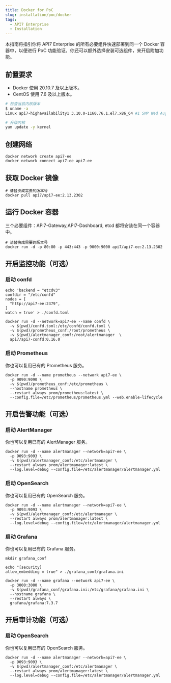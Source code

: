 ```yaml
---
title: Docker for PoC
slug: installation/poc/docker
tags:
  - API7 Enterprise
  - Installation
---
```


本指南将指引你将 API7 Enterprise 的所有必要组件快速部署到同一个 Docker 容器中，以便进行 PoC 功能验证。你还可以额外选择安装可选组件，来开启附加功能。

## 前置要求

- Docker 使用 20.10.7 及以上版本。 
- CentOS 使用 7.6 及以上版本。

```sh
# 检查当前内核版本
$ uname -a
Linux api7-highavailability1 3.10.0-1160.76.1.el7.x86_64 #1 SMP Wed Aug 10 16:21:17 UTC 2022 x86_64 x86_64 x86_64 x86_64 GNU/Linux
```

```sh
# 升级内核
yum update -y kernel
```

## 创建网络

```shell
docker network create api7-ee
docker network connect api7-ee api7-ee
```

## 获取 Docker 镜像

```shell
# 请替换成需要的版本号
docker pull api7/api7-ee:2.13.2302
```

## 运行 Docker 容器

三个必要组件：API7-Gateway,API7-Dashboard, etcd 都将安装在同一个容器中。

```shell
# 请替换成需要的版本号
docker run -d -p 80:80 -p 443:443 -p 9000:9000 api7/api7-ee:2.13.2302
```

## 开启监控功能（可选）
### 启动 confd

```shell
echo 'backend = "etcdv3"
confdir = "/etc/confd"
nodes = [
  "http://api7-ee:2379",
]
watch = true' > ./confd.toml
```

```shell
docker run -d --network=api7-ee --name confd \
  -v $(pwd)/confd.toml:/etc/confd/confd.toml \
  -v $(pwd)/prometheus_conf:/root/prometheus \
  -v $(pwd)/alertmanager_conf:/root/alertmanager  \
  api7/api7-confd:0.16.0
```

### 启动 Prometheus

你也可以复用已有的 Prometheus 服务。

```shell
docker run -d --name prometheus --network api7-ee \
  -p 9090:9090 \
  -v $(pwd)/prometheus_conf:/etc/prometheus \
  --hostname prometheus \
  --restart always prom/prometheus:latest \
  --config.file=/etc/prometheus/prometheus.yml --web.enable-lifecycle
```

## 开启告警功能（可选）
### 启动 AlertManager

你也可以复用已有的 AlertManager 服务。

```shell
docker run -d --name alertmanager --network=api7-ee \
  -p 9093:9093 \
  -v $(pwd)/alertmanager_conf:/etc/alertmanager \
  --restart always prom/alertmanager:latest \
  --log.level=debug --config.file=/etc/alertmanager/alertmanager.yml
```

### 启动 OpenSearch

你也可以复用已有的 OpenSearch 服务。

```shell
docker run -d --name alertmanager --network=api7-ee \
  -p 9093:9093 \
  -v $(pwd)/alertmanager_conf:/etc/alertmanager \
  --restart always prom/alertmanager:latest \
  --log.level=debug --config.file=/etc/alertmanager/alertmanager.yml
```

### 启动 Grafana

你也可以复用已有的 Grafana 服务。

```shell
mkdir grafana_conf

echo "[security]
allow_embedding = true" > ./grafana_conf/grafana.ini
```

```shell
docker run -d --name grafana --network api7-ee \
  -p 3000:3000 \
  -v $(pwd)/grafana_conf/grafana.ini:/etc/grafana/grafana.ini \
  --hostname grafana \
  --restart always \
  grafana/grafana:7.3.7
```

## 开启审计功能（可选）
### 启动 OpenSearch

你也可以复用已有的 OpenSearch 服务。

```shell
docker run -d --name alertmanager --network=api7-ee \
  -p 9093:9093 \
  -v $(pwd)/alertmanager_conf:/etc/alertmanager \
  --restart always prom/alertmanager:latest \
  --log.level=debug --config.file=/etc/alertmanager/alertmanager.yml
  

